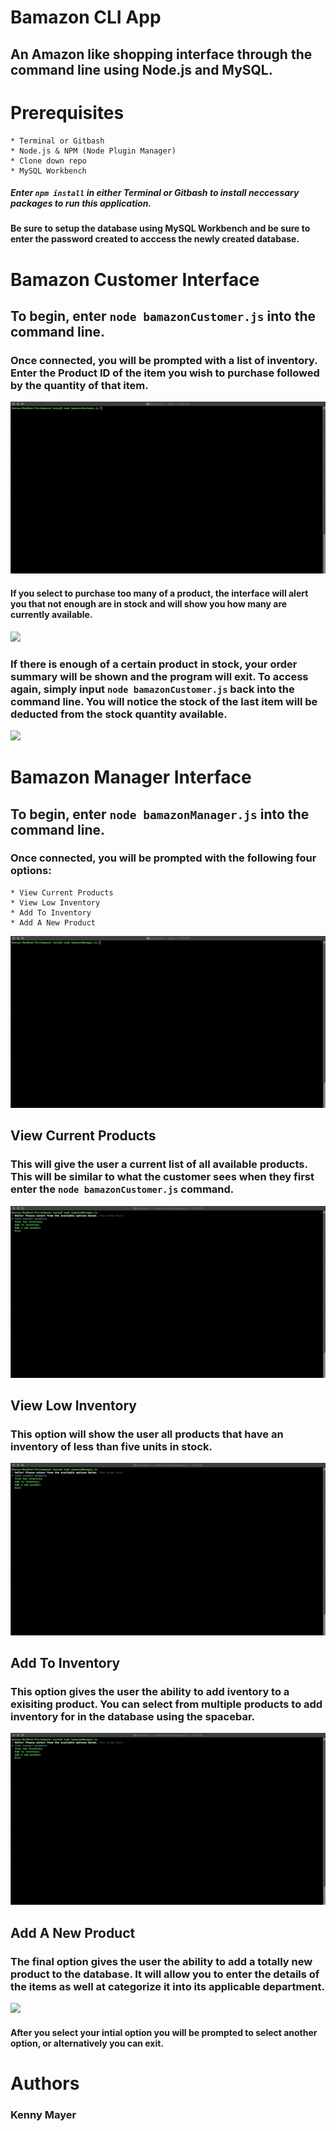 # Bamazon CLI App

## An Amazon like shopping interface through the command line using Node.js and MySQL.

# Prerequisites

    * Terminal or Gitbash
    * Node.js & NPM (Node Plugin Manager)
    * Clone down repo
    * MySQL Workbench

##### Enter `npm install` in either Terminal or Gitbash to install neccessary packages to run this application.

#### Be sure to setup the database using MySQL Workbench and be sure to enter the password created to acccess the newly created database.

# Bamazon Customer Interface

## To begin, enter `node bamazonCustomer.js` into the command line. 
### Once connected, you will be prompted with a list of inventory. Enter the Product ID of the item you wish to purchase followed by the quantity of that item.  

![](https://github.com/kmayer48/bamazon/blob/master/gifs/customer1.gif)

#### If you select to purchase too many of a product, the interface will alert you that not enough are in stock and will show you how many are currently available.

![](https://github.com/kmayer48/bamazon/blob/master/gifs/customer2.gif)

### If there is enough of a certain product in stock, your order summary will be shown and the program will exit. To access again, simply input `node bamazonCustomer.js` back into the command line. You will notice the stock of the last item will be deducted from the stock quantity available. 

![](https://github.com/kmayer48/bamazon/blob/master/gifs/customer3.gif)

# Bamazon Manager Interface

## To begin, enter `node bamazonManager.js` into the command line. 
### Once connected, you will be prompted with the following four options:

    * View Current Products
    * View Low Inventory 
    * Add To Inventory
    * Add A New Product

![](https://github.com/kmayer48/bamazon/blob/master/gifs/manager1.gif)

## View Current Products

### This will give the user a current list of all available products. This will be similar to what the customer sees when they first enter the `node bamazonCustomer.js` command.

![](https://github.com/kmayer48/bamazon/blob/master/gifs/manager2.gif)

## View Low Inventory

### This option will show the user all products that have an inventory of less than five units in stock.

![](https://github.com/kmayer48/bamazon/blob/master/gifs/manager3.gif)

## Add To Inventory

### This option gives the user the ability to add iventory to a exisiting product. You can select from multiple products to add inventory for in the database using the spacebar.

![](https://github.com/kmayer48/bamazon/blob/master/gifs/manager4.gif)

## Add A New Product

### The final option gives the user the ability to add a totally new product to the database. It will allow you to enter the details of the items as well at categorize it into its applicable department. 

![](https://github.com/kmayer48/bamazon/blob/master/gifs/manager5.gif)

#### After you select your intial option you will be prompted to select another option, or alternatively you can exit.

# Authors

### Kenny Mayer

